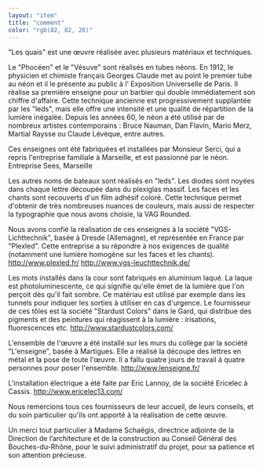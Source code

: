 ```yaml
---
layout: "item"
title: "comment"
color: "rgb(82, 82, 26)"
---
```

"Les quais" est une œuvre réalisée avec plusieurs matériaux et techniques.Le "Phocéen" et le "Vésuve" sont réalisés en tubes néons. En 1912, le physicien et chimiste français Georges Claude met au point le premier tube au néon et il le présente au public à l’ Exposition Universelle de Paris. Il réalise sa première enseigne pour un barbier qui double immédiatement son chiffre d'affaire. Cette technique ancienne est progressivement supplantée par les "leds", mais elle offre une intensité et une qualité de répartition de la lumière inégalée. Depuis les années 60, le néon a été utilisé par de nombreux artistes contemporains : Bruce Nauman, Dan Flavin, Mario Merz, Martial Raysse ou Claude Lévèque, entre autres.Ces enseignes ont été fabriquées et installées par Monsieur Serci, qui a repris l'entreprise familiale à Marseille, et est passionné par le néon. Entreprise Sees, MarseilleLes autres noms de bateaux sont réalisés en "leds". Les diodes sont noyées dans chaque lettre découpée dans du plexiglas massif. Les faces et les chants sont recouverts d'un film adhésif coloré. Cette technique permet d'obtenir de très nombreuses nuances de couleurs, mais aussi de respecter la typographie que nous avons choisie, la VAG Rounded. Nous avons confié la réalisation de ces enseignes à la société "VGS-Lichttechnik", basée à Dresde (Allemagne), et représentée en France par "Plexled". Cette entreprise a su répondre à nos exigences de qualité (notamment une lumière homogène sur les faces et les chants).http://www.plexled.fr/http://www.vgs-leuchttechnik.de/Les mots installés dans la cour sont fabriqués en aluminium laqué. La laque est photoluminescente, ce qui signifie qu'elle émet de la lumière que l'on perçoit dès qu'il fait sombre. Ce matériau est utilisé par exemple dans les tunnels pour indiquer les sorties à utiliser en cas d'urgence.  Le fournisseur de ces tôles est la société "Stardust Colors" dans le Gard, qui distribue des pigments et des peintures qui réagissent à la lumière : irisations, fluorescences etc.http://www.stardustcolors.com/L'ensemble de l'œuvre a été installé sur les murs du collège par la société "L'enseigne", basée à Martigues. Elle a réalisé la découpe des lettres en métal et la pose de toute l'œuvre. Il a fallu quatre jours de travail à quatre personnes pour poser l'ensemble.http://www.lenseigne.fr/L'installation électrique a été faite par Eric Lannoy, de la société Ericelec à Cassis.http://www.ericelec13.com/Nous remercions tous ces fournisseurs de leur accueil, de leurs conseils, et du soin particulier qu'ils ont apporté à la réalisation de cette œuvre.Un merci tout particulier à Madame Schaëgis, directrice adjointe de la Direction de l’architecture et de la construction au Conseil Général des Bouches-du-Rhône, pour le suivi administratif du projet, pour sa patience et son attention précieuse. 